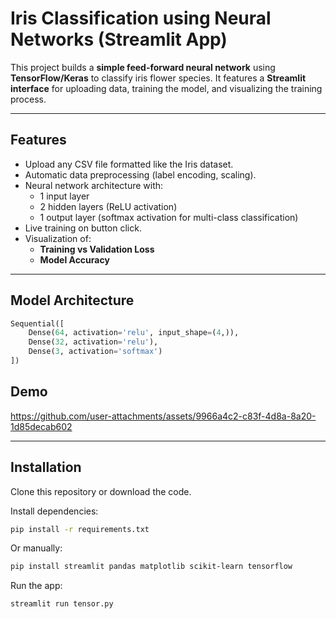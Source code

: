 # Iris Classification using Neural Networks (Streamlit App)

This project builds a **simple feed-forward neural network** using **TensorFlow/Keras** to classify iris flower species. It features a **Streamlit interface** for uploading data, training the model, and visualizing the training process.

---

## Features

- Upload any CSV file formatted like the Iris dataset.
- Automatic data preprocessing (label encoding, scaling).
- Neural network architecture with:
  - 1 input layer
  - 2 hidden layers (ReLU activation)
  - 1 output layer (softmax activation for multi-class classification)
- Live training on button click.
- Visualization of:
  - **Training vs Validation Loss**
  - **Model Accuracy**

---

## Model Architecture

```python
Sequential([
    Dense(64, activation='relu', input_shape=(4,)),
    Dense(32, activation='relu'),
    Dense(3, activation='softmax')
])
```
## Demo 

https://github.com/user-attachments/assets/9966a4c2-c83f-4d8a-8a20-1d85decab602

---

## Installation

Clone this repository or download the code.

Install dependencies:

```bash
pip install -r requirements.txt
```
Or manually:
```bash
pip install streamlit pandas matplotlib scikit-learn tensorflow
```
Run the app:
```bash
streamlit run tensor.py
```
